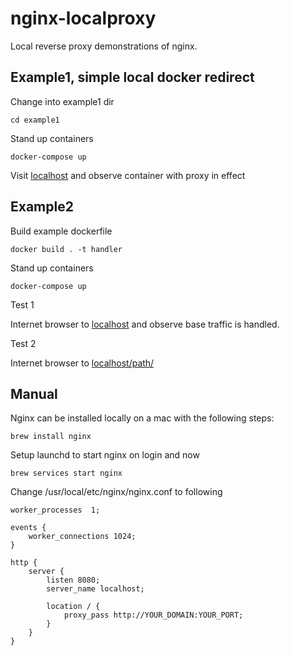 # nginx-localproxy

Local reverse proxy demonstrations of nginx.

## Example1, simple local docker redirect

Change into example1 dir

```
cd example1
```

Stand up containers

```
docker-compose up
```

Visit [localhost](http://localhost) and observe container with proxy in effect

## Example2

Build example dockerfile

```
docker build . -t handler
```

Stand up containers

```
docker-compose up
```

Test 1

Internet browser to [localhost](http://localhost) and observe base traffic is handled.

Test 2

Internet browser to [localhost/path/](http://localhost/path/)


## Manual

Nginx can be installed locally on a mac with the following steps:

```
brew install nginx
```

Setup launchd to start nginx on login and now
```
brew services start nginx
```
Change /usr/local/etc/nginx/nginx.conf to following

```
worker_processes  1;

events {
    worker_connections 1024;
}

http {
    server {
        listen 8080;
        server_name localhost;

        location / {
            proxy_pass http://YOUR_DOMAIN:YOUR_PORT;
        }
    }
}
```
